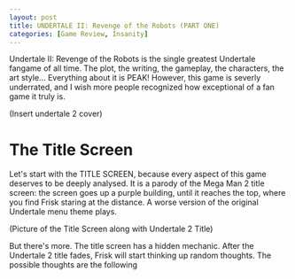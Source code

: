 ```yaml
---
layout: post
title: UNDERTALE II: Revenge of the Robots (PART ONE)
categories: [Game Review, Insanity]
---
```

Undertale II: Revenge of the Robots is the single greatest Undertale fangame of all time. The plot, the writing, the gameplay, the characters, the art style... Everything about it is PEAK! However, this game is severly underrated, and I wish more people recognized how exceptional of a fan game it truly is.

(Insert undertale 2 cover)

# The Title Screen
Let's start with the TITLE SCREEN, because every aspect of this game deserves to be deeply analysed. It is a parody of the Mega Man 2 title screen: the screen goes up a purple building, until it reaches the top, where you find Frisk staring at the distance. A worse version of the original Undertale menu theme plays.

(Picture of the Title Screen along with Undertale 2 Title)

But there's more. The title screen has a hidden mechanic. After the Undertale 2 title fades, Frisk will start thinking up random thoughts. The possible thoughts are the following
<!--stackedit_data:
eyJoaXN0b3J5IjpbMTk4NTUwMTIzMiwxMDA0MDc2OTEyLDEwMT
EzMTk5NzgsMjQ1MDM3Njc2XX0=
-->